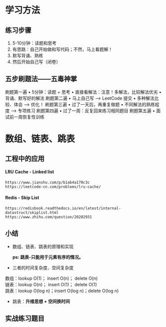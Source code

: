 # 学习方法

## 练习步骤

1. 5-10分钟：读题和思考
2. 有思路：自己开始做和写代码；不然，马上看题解！
3. 默写背诵、熟练
4. 然后开始自己写（闭卷）

## 五步刷题法——五毒神掌

刷题第一遍
• 5分钟：读题 + 思考
• 直接看解法：注意！多解法，比较解法优劣
• 背诵、默写好的解法
刷题第二遍
• 马上自己写 —> LeetCode 提交
• 多种解法比较、体会 —> 优化！
刷题第三遍
• 过了一天后，再重复做题
• 不同解法的熟练程度 —> 专项练习
刷题第四遍
• 过了一周：反复回来练习相同题目
刷题第五遍
• 面试前一周恢复性训练

# 数组、链表、跳表 

## 工程中的应用

#### LRU Cache - Linked list

```http
https://www.jianshu.com/p/b1ab4a170c3c
https://leetcode-cn.com/problems/lru-cache/
```

####  Redis - Skip List

```http
https://redisbook.readthedocs.io/en/latest/internal-datastruct/skiplist.html
https://www.zhihu.com/question/20202931
```

## 小结

- 数组、链表、跳表的原理和实现

  **ps: 跳表-只能用于元素有序的情况。**

-  三者的时间复杂度、空间复杂度

  数组：lookup O(1)；       insert O(n)；      delete O(n)						   
  链表：lookup O(n)；	   insert O(1)；      delete O(1)									   
  跳表：lookup O(log n)；insert O(log n)；delete O(log n)

-  跳表：**升维思想 + 空间换时间**

## 实战练习题目

